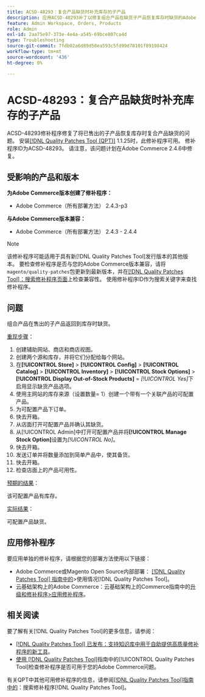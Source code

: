 ```yaml
---
title: ACSD-48293：复合产品缺货时补充库存的子产品
description: 应用ACSD-48293补丁以修复组合产品在缺货子产品恢复库存时缺货的Adobe Commerce问题。
feature: Admin Workspace, Orders, Products
role: Admin
exl-id: 2aa75e97-373e-4e4a-a545-69bce807ca4d
type: Troubleshooting
source-git-commit: 7fdb02a6d89d50ea593c5fd99d78101f89198424
workflow-type: tm+mt
source-wordcount: '436'
ht-degree: 0%

---
```


# ACSD-48293：复合产品缺货时补充库存的子产品

ACSD-48293修补程序修复了将已售出的子产品恢复库存时复合产品缺货的问题。 安装[[!DNL Quality Patches Tool (QPT)]](https://experienceleague.adobe.com/zh-hans/docs/commerce-operations/tools/quality-patches-tool/quality-patches-tool-to-self-serve-quality-patches) 1.1.25时，此修补程序可用。 修补程序ID为ACSD-48293。 请注意，该问题计划在Adobe Commerce 2.4.6中修复。

## 受影响的产品和版本

**为Adobe Commerce版本创建了修补程序：**

* Adobe Commerce（所有部署方法） 2.4.3-p3

**与Adobe Commerce版本兼容：**

* Adobe Commerce（所有部署方法） 2.4.3 - 2.4.4

>[!NOTE]
>
>该修补程序可能适用于具有新[!DNL Quality Patches Tool]发行版本的其他版本。 要检查修补程序是否与您的Adobe Commerce版本兼容，请将`magento/quality-patches`包更新到最新版本，并在[[!DNL Quality Patches Tool]：搜索修补程序页面](https://experienceleague.adobe.com/tools/commerce-quality-patches/index.html?lang=zh-Hans)上检查兼容性。 使用修补程序ID作为搜索关键字来查找修补程序。

## 问题

组合产品在售出的子产品返回到库存时缺货。

<u>重现步骤</u>：

1. 创建辅助网站、商店和商店视图。
1. 创建两个源和库存，并将它们分配给每个网站。
1. 在&#x200B;**[!UICONTROL Store]** > **[!UICONTROL Config]** > **[!UICONTROL Catalog]** > **[!UICONTROL Inventory]** > **[!UICONTROL Stock Options]** > **[!UICONTROL Display Out-of-Stock Products]** = *[!UICONTROL Yes]*&#x200B;下启用显示缺货产品选项。
1. 使用主网站的库存来源（设置数量= 1）创建一个带有一个关联产品的可配置产品。
1. 为可配置产品下订单。
1. 快去开箱。
1. 从店面打开可配置产品并确认其缺货。
1. 从[!UICONTROL Admin]中打开可配置产品并将&#x200B;**[!UICONTROL Manage Stock Option]**&#x200B;设置为&#x200B;*[!UICONTROL No]*。
1. 快去开箱。
1. 发送订单并将数量添加到简单产品中，使其备货。
1. 快去开箱。
1. 检查店面上的产品可用性。

<u>预期的结果</u>：

该可配置产品有库存。

<u>实际结果</u>：

可配置产品缺货。

## 应用修补程序

要应用单独的修补程序，请根据您的部署方法使用以下链接：

* Adobe Commerce或Magento Open Source内部部署： [[!DNL Quality Patches Tool] 指南中的](/help/tools/quality-patches-tool/usage.md)>使用情况[!DNL Quality Patches Tool]。
* 云基础架构上的Adobe Commerce：云基础架构上的Commerce指南中的[升级和修补程序>应用修补程序](https://experienceleague.adobe.com/docs/commerce-cloud-service/user-guide/develop/upgrade/apply-patches.html?lang=zh-Hans)。

## 相关阅读

要了解有关[!DNL Quality Patches Tool]的更多信息，请参阅：

* [[!DNL Quality Patches Tool] 已发布：支持知识库中用于自助提供高质量修补程序的新工具](https://experienceleague.adobe.com/zh-hans/docs/commerce-operations/tools/quality-patches-tool/quality-patches-tool-to-self-serve-quality-patches)。
* [使用 [!DNL Quality Patches Tool]](/help/tools/quality-patches-tool/patches-available-in-qpt/check-patch-for-magento-issue-with-magento-quality-patches.md)指南中的[!UICONTROL Quality Patches Tool]检查修补程序是否可用于您的Adobe Commerce问题。


有关QPT中其他可用修补程序的信息，请参阅[[!DNL Quality Patches Tool]指南中的](https://experienceleague.adobe.com/tools/commerce-quality-patches/index.html?lang=zh-Hans)：搜索修补程序[!DNL Quality Patches Tool]。
